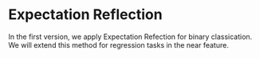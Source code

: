 # Expectation Reflection
In the first version, we apply Expectation Refection for binary classication. We will extend this method for regression tasks in the near feature.


